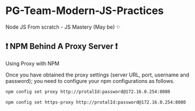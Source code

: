 # PG-Team-Modern-JS-Practices
Node JS From scratch - JS Mastery (May be) ✨

## ❗ NPM Behind A Proxy Server ❗
Using Proxy with NPM

Once you have obtained the proxy settings (server URL, port, username and password); you need to configure your npm configurations as follows.

```bash
npm config set proxy http://protalId:password@172.16.0.254:8080
```

```bash
npm config set https-proxy http://protalId:password@172.16.0.254:8080
```